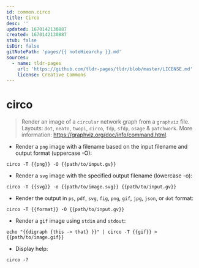 ```yaml
---
id: common.circo
title: Circo
desc: ''
updated: 1670142130887
created: 1670142130887
stub: false
isDir: false
gitNotePath: 'pages/{{ noteHiearchy }}.md'
sources:
  - name: tldr-pages
    url: 'https://github.com/tldr-pages/tldr/blob/master/LICENSE.md'
    license: Creative Commons
---
```

# circo

> Render an image of a `circular` network graph from a `graphviz` file.
> Layouts: `dot`, `neato`, `twopi`, `circo`, `fdp`, `sfdp`, `osage` & `patchwork`.
> More information: <https://graphviz.org/doc/info/command.html>.

- Render a `png` image with a filename based on the input filename and output format (uppercase -O):

`circo -T {{png}} -O {{path/to/input.gv}}`

- Render a `svg` image with the specified output filename (lowercase -o):

`circo -T {{svg}} -o {{path/to/image.svg}} {{path/to/input.gv}}`

- Render the output in `ps`, `pdf`, `svg`, `fig`, `png`, `gif`, `jpg`, `json`, or `dot` format:

`circo -T {{format}} -O {{path/to/input.gv}}`

- Render a `gif` image using `stdin` and `stdout`:

`echo "{{digraph {this -> that} }}" | circo -T {{gif}} > {{path/to/image.gif}}`

- Display help:

`circo -?`

